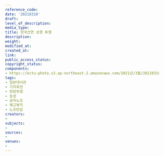 ```yaml
---
reference_code: 
date: '20210318'
draft: 
level_of_description: 
media_type: 
title: 한국산연 상경 투쟁
description: 
weight: 
modified_at: 
created_at: 
link: 
public_access_status: 
copyright_status: 
components:
- https://kctu-photo.s3.ap-northeast-2.amazonaws.com/2021년/3월/20210318-한국산연+상경+투쟁_일본대사관_기자회견_현장투쟁_농성_금속노조_해고복직_노조탄압/KakaoTalk_20210318_145340008.jpg
tags:
- 일본대사관
- 기자회견
- 현장투쟁
- 농성
- 금속노조
- 해고복직
- 노조탄압
creators:
- 
subjects:
- 
sources:
- 
venues:
- 
---
```

